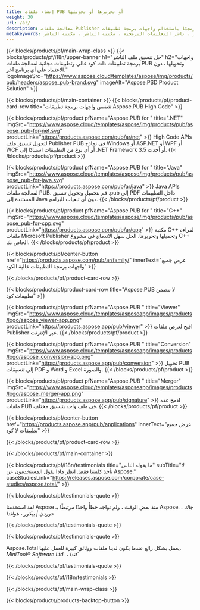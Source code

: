 ```yaml
---
title: إنشاء ملفات PUB أو تحريرها أو تحويلها
weight: 30
url: /ar/
description: معالجة ملفات Publisher وإنشاؤها وتحويلها برمجيًا باستخدام واجهات برمجة تطبيقات High Code. ادمج الوظائف في منتجك!
metakeywords: حل الناشر ، ناشر التعليمات البرمجية ، مكتبة الناشر ، مكتبة الناشر ms
---
```


{{< blocks/products/pf/main-wrap-class >}}
{{< blocks/products/pf/i18n/upper-banner h1="حل تنسيق ملف الناشر" h2="واجهات برمجة تطبيقات ذات كود عالي وتطبيقات مجانية لمعالجة ملفات PUB وتحويلها ، دون الاعتماد على أي برنامج آخر."  logoImageSrc="https://www.aspose.cloud/templates/aspose/img/products/pub/headers/aspose_pub-brand.svg" imageAlt="Aspose.PSD Product Solution" >}}

{{< blocks/products/pf/main-container >}}
{{< blocks/products/pf/product-card-row title="تتضمن واجهات برمجة تطبيقات Aspose.PUB High Code" >}}

{{< blocks/products/pf/product pfName="Aspose.PUB for " title=".NET" imgSrc="https://www.aspose.cloud/templates/aspose/img/products/pub/aspose_pub-for-net.svg" productLink="https://products.aspose.com/pub/ar/net" >}}
High Code APIs لتحويل تنسيق ملف Publisher PUB في نماذج Windows أو ASP.NET أو WPF أو WCF أو أي نوع من التطبيقات استنادًا إلى .NET Framework 3.5 أو أحدث.
{{< /blocks/products/pf/product >}}

{{< blocks/products/pf/product pfName="Aspose.PUB for " title="Java" imgSrc="https://www.aspose.cloud/templates/aspose/img/products/pub/aspose_pub-for-java.svg" productLink="https://products.aspose.com/pub/ar/java" >}}
Java APIs لمعالجة ملفات PUB. قم بتحميل وتحويل تنسيق .pub إلى PDF داخل التطبيقات المستندة إلى Java دون أي تبعيات للبرامج.
{{< /blocks/products/pf/product >}}

{{< blocks/products/pf/product pfName="Aspose.PUB for " title="C++" imgSrc="https://www.aspose.cloud/templates/aspose/img/products/pub/aspose_pub-for-cpp.svg" productLink="https://products.aspose.com/pub/ar/cpp" >}}
مكتبة C++ لقراءة ملفات Microsoft Publisher وتحميلها وتحريرها. الحل سهل الاندماج في مشروع C++ الخاص بك.
{{< /blocks/products/pf/product >}}

{{< blocks/products/pf/center-button href="https://products.aspose.com/pub/ar/family/" innerText="عرض جميع واجهات برمجة التطبيقات عالية الكود" >}}

{{< /blocks/products/pf/product-card-row >}}

{{< blocks/products/pf/product-card-row title="Aspose.PUB لا تتضمن تطبيقات كود" >}}

{{< blocks/products/pf/product pfName="Aspose.PUB " title="Viewer" imgSrc="https://www.aspose.cloud/templates/asposeapp/images/products/logo/aspose_viewer-app.png" productLink="https://products.aspose.app/pub/viewer" >}} افتح لعرض ملفات Publisher عبر الإنترنت. {{< /blocks/products/pf/product >}}

{{< blocks/products/pf/product pfName="Aspose.PUB " title="Conversion" imgSrc="https://www.aspose.cloud/templates/asposeapp/images/products/logo/aspose_conversion-app.png" productLink="https://products.aspose.app/pub/conversion" >}} تحويل PUB إلى تنسيقات PDF و Word و Excel والصورة. {{< /blocks/products/pf/product >}}

{{< blocks/products/pf/product pfName="Aspose.PUB " title="Merger" imgSrc="https://www.aspose.cloud/templates/asposeapp/images/products/logo/aspose_merger-app.png" productLink="https://products.aspose.app/pub/signature" >}} ادمج عدة ملفات PUB في ملف واحد بتنسيق مختلف. {{< /blocks/products/pf/product >}}

{{< blocks/products/pf/center-button href="https://products.aspose.app/pub/applications" innerText="عرض جميع تطبيقات لا كود" >}}

{{< /blocks/products/pf/product-card-row >}}

{{< /blocks/products/pf/main-container >}}

{{< blocks/products/pf/i18n/testimonials title="ما يقوله الناس" subTitle="لا تأخذ كلمتنا فقط. انظر ماذا يقول المستخدمون عن Aspose." caseStudiesLink="https://releases.aspose.com/corporate/case-studies/aspose.total/" >}}

{{< blocks/products/pf/testimonials-quote >}}
<p class="first">
 لقد استخدمنا Aspose منذ بعض الوقت ، ولم نواجه خطأً واحدًا مرتبطًا بـ Aspose. .
 <em>
  جاك جوردن | بيكور ، هولندا
 </em>
</p>

{{< /blocks/products/pf/testimonials-quote >}}

{{< blocks/products/pf/testimonials-quote >}}
<p class="second">
 Aspose.Total يعمل بشكل رائع عندما يكون لدينا ملفات ووثائق كبيرة للعمل عليها.
 <em>
  MiniTool® Software Ltd. ، كندا
 </em>
</p>

{{< /blocks/products/pf/testimonials-quote >}}

{{< /blocks/products/pf/i18n/testimonials >}}

{{< /blocks/products/pf/main-wrap-class >}}

{{< blocks/products/products-backtop-button >}}
